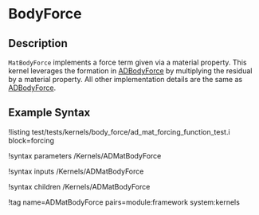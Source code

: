 # BodyForce

## Description

`MatBodyForce` implements a force term given via a material property. This kernel leverages
the formation in [ADBodyForce](ADBodyForce.md) by multiplying the residual by a material property.
All other implementation details are the same as [ADBodyForce](ADBodyForce.md).

## Example Syntax

!listing test/tests/kernels/body_force/ad_mat_forcing_function_test.i block=forcing

!syntax parameters /Kernels/ADMatBodyForce

!syntax inputs /Kernels/ADMatBodyForce

!syntax children /Kernels/ADMatBodyForce

!tag name=ADMatBodyForce pairs=module:framework system:kernels
